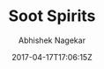 ---
title: "Soot Spirits"
github: https://github.com/abhn/Soot-Spirits
demo: https://sootspirits.github.io/
author: Abhishek Nagekar

ssg:
  - Jekyll
cms:
  - No Cms
date: 2017-04-17T17:06:15Z
github_branch: master
description: "A simple responsive two column Jekyll theme. Great for personal blog and basic portfolio website"
stale: true
---